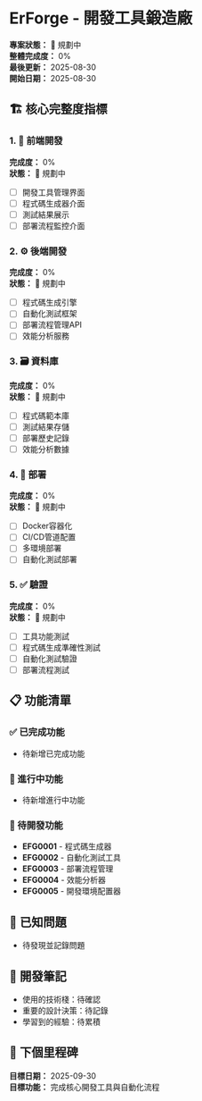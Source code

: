 # ErForge - 開發工具鍛造廠

**專案狀態：** 🎯 規劃中  
**整體完成度：** 0%  
**最後更新：** 2025-08-30  
**開始日期：** 2025-08-30  

## 🏗️ 核心完整度指標

### 1. 🎨 前端開發
**完成度：** 0%  
**狀態：** 🎯 規劃中  
- [ ] 開發工具管理界面
- [ ] 程式碼生成器介面
- [ ] 測試結果展示
- [ ] 部署流程監控介面

### 2. ⚙️ 後端開發  
**完成度：** 0%  
**狀態：** 🎯 規劃中  
- [ ] 程式碼生成引擎
- [ ] 自動化測試框架
- [ ] 部署流程管理API
- [ ] 效能分析服務

### 3. 🗃️ 資料庫
**完成度：** 0%  
**狀態：** 🎯 規劃中  
- [ ] 程式碼範本庫
- [ ] 測試結果存儲
- [ ] 部署歷史記錄
- [ ] 效能分析數據

### 4. 🚀 部署
**完成度：** 0%  
**狀態：** 🎯 規劃中  
- [ ] Docker容器化
- [ ] CI/CD管道配置
- [ ] 多環境部署
- [ ] 自動化測試部署

### 5. ✅ 驗證
**完成度：** 0%  
**狀態：** 🎯 規劃中  
- [ ] 工具功能測試
- [ ] 程式碼生成準確性測試
- [ ] 自動化測試驗證
- [ ] 部署流程測試

## 📋 功能清單

### ✅ 已完成功能
- 待新增已完成功能

### 🚧 進行中功能  
- 待新增進行中功能

### 📝 待開發功能
- **EFG0001** - 程式碼生成器
- **EFG0002** - 自動化測試工具
- **EFG0003** - 部署流程管理
- **EFG0004** - 效能分析器
- **EFG0005** - 開發環境配置器

## 🐛 已知問題
- 待發現並記錄問題

## 📝 開發筆記
- 使用的技術棧：待確認
- 重要的設計決策：待記錄
- 學習到的經驗：待累積

## 🎯 下個里程碑
**目標日期：** 2025-09-30  
**目標功能：** 完成核心開發工具與自動化流程